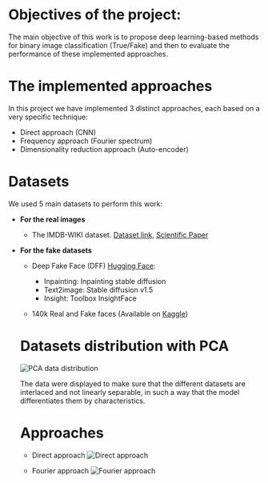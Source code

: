 # Objectives of the project:
The main objective of this work is to propose deep learning-based methods for binary image classification (True/Fake) and then to evaluate the performance of these implemented approaches.

# The implemented approaches
In this project we have implemented 3 distinct approaches, each based on a very specific technique:

- Direct approach (CNN)
- Frequency approach (Fourier spectrum)
- Dimensionality reduction approach (Auto-encoder)

# Datasets
We used 5 main datasets to perform this work:

- **For the real images**
  -  The IMDB-WIKI dataset. [Dataset link](https://data.vision.ee.ethz.ch/cvl/rrothe/imdb-wiki/static/wiki_crop.tar), [Scientific Paper](https://data.vision.ee.ethz.ch/cvl/rrothe/imdb-wiki/)


- **For the fake datasets**
  - Deep Fake Face (DFF) [Hugging Face](https://huggingface.co/datasets/OpenRL/DeepFakeFace):
    - Inpainting: Inpainting stable diffusion 
    - Text2image: Stable diffusion v1.5
    - Insight: Toolbox InsightFace

  - 140k Real and Fake faces (Available on [Kaggle](https://www.kaggle.com/datasets/xhlulu/140k-real-and-fake-faces))
 
  # Datasets distribution with PCA

  ![PCA data distribution](https://github.com/Malekbennabi3/TER_Notebooks/blob/main/img/Acp.png)
  
  The data were displayed to make sure that the different datasets are interlaced and not linearly separable, in such a way that the model differentiates them by characteristics.

  # Approaches

  - Direct approach ![Direct approach](https://github.com/Malekbennabi3/TER_Notebooks/blob/main/img/direct.png)
    
  - Fourier approach ![Fourier approach](https://github.com/Malekbennabi3/TER_Notebooks/blob/main/img/fourier.png)  

